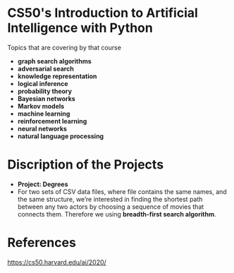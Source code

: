 # CS50's Introduction to Artificial Intelligence with Python
Topics that are covering by that course
- **graph search algorithms** 
- **adversarial search**
- **knowledge representation**
- **logical inference** 
- **probability theory** 
- **Bayesian networks**
- **Markov models**
- **machine learning**
- **reinforcement learning**
- **neural networks**
- **natural language processing**
  


#  Discription of the Projects

- **Project: Degrees**
 -  For two sets of CSV data files, where file contains the same names, and the same structure, we’re interested in finding the shortest path between any two actors by choosing a sequence of movies that connects them. Therefore we using **breadth-first search algorithm**. 

#  References
https://cs50.harvard.edu/ai/2020/
